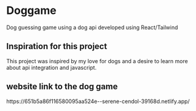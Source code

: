 # Doggame
Dog guessing game using a dog api developed using React/Tailwind

<H2>
<strong>Inspiration for this project</strong>
</H2>
This project was inspired by my love for dogs and a desire to learn more about api integration and javascript.

<H2>
<strong> website link to the dog game</strong>
</H2>
https://651b5a86f116580095aa524e--serene-cendol-39168d.netlify.app/


